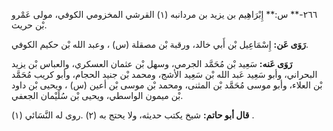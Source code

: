 ٢٦٦-** س:** إِبْرَاهِيم بن يزيد بن مردانبه (١) القرشي المخزومي الكوفي، مولى عَمْرو بْن حريث.

**رَوَى عَن:** إِسْمَاعِيل بْن أَبي خالد، ورقبة بْن مصقلة (س) ، وعبد الله بْن حكيم الكوفي.

**رَوَى عَنه:** سَعِيد بْن مُحَمَّد الجرمي، وسهل بْن عثمان العسكري، والعباس بْن يزيد البحراني، وأبو سَعِيد عَبد الله بْن سَعِيد الأشج، ومحمد بْن جنيد الحجام، وأبو كريب مُحَمَّد بْن العلاء، وأبو موسى مُحَمَّد بْن المثنى، ومحمد بْن موسى بْن أعين (س) ، ويحيى بْن داود بْن ميمون الواسطي، ويحيى بْن سُلَيْمان الجعفي.

**قال أبو حاتم:** شيخ يكتب حديثه، ولا يحتج به (٢) .روى له النَّسَائي (١) .